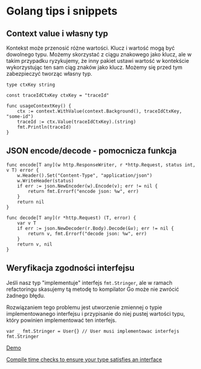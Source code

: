 # Golang tips i snippets

## Context value i własny typ

Kontekst może przenosić różne wartości. Klucz i wartość mogą być dowolnego typu.
Możemy skorzystać z ciągu znakowego jako klucz, ale w takim przypadku ryzykujemy, że inny pakiet
ustawi wartość w kontekście wykorzystując ten sam ciąg znaków jako klucz.
Możemy się przed tym zabezpieczyć tworząc własny typ.

```
type ctxKey string

const traceIdCtxKey ctxKey = "traceId"

func usageContextKey() {
	ctx := context.WithValue(context.Background(), traceIdCtxKey, "some-id")
	traceId := ctx.Value(traceIdCtxKey).(string)
	fmt.Println(traceId)
}
```

## JSON encode/decode - pomocnicza funkcja

```
func encode[T any](w http.ResponseWriter, r *http.Request, status int, v T) error {
	w.Header().Set("Content-Type", "application/json")
	w.WriteHeader(status)
	if err := json.NewEncoder(w).Encode(v); err != nil {
		return fmt.Errorf("encode json: %w", err)
	}
	return nil
}

func decode[T any](r *http.Request) (T, error) {
	var v T
	if err := json.NewDecoder(r.Body).Decode(&v); err != nil {
		return v, fmt.Errorf("decode json: %w", err)
	}
	return v, nil
}
```

## Weryfikacja zgodności interfejsu

Jeśli nasz typ "implementuje" interfejs `fmt.Stringer`, ale w ramach refactoringu
skasujemy tą metodę to kompilator Go może nie zwrócić żadnego błędu.

Rozwiązaniem tego problemu jest utworzenie zmiennej o typie implementowanego interfejsu i przypisanie do niej pustej wartości typu, który powinien implementować ten interfejs.

`var _ fmt.Stringer = User{} // User musi implementowac interfejs fmt.Stringer`

[Demo](https://go.dev/play/p/cEBSKBrjHqm)

[Compile time checks to ensure your type satisfies an interface](https://medium.com/@matryer/golang-tip-compile-time-checks-to-ensure-your-type-satisfies-an-interface-c167afed3aae)
